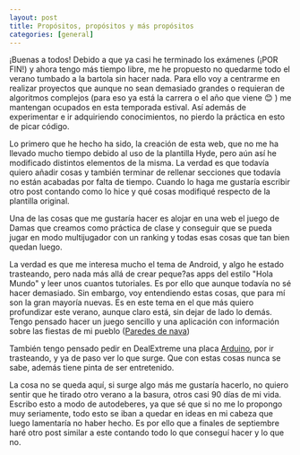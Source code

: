 ```yaml
---
layout: post
title: Propósitos, propósitos y más propósitos
categories: [general]
---
```


¡Buenas a todos! Debido a que ya casi he terminado los exámenes (¡POR FIN!) y ahora tengo más tiempo libre, me he propuesto no quedarme todo el verano tumbado a la bartola sin hacer nada.  Para ello voy a centrarme en realizar proyectos que aunque no sean demasiado grandes o requieran de algoritmos complejos (para eso ya está la carrera o el año que viene :blush: ) me mantengan ocupados en esta temporada estival. Así además de experimentar e ir adquiriendo conocimientos, no pierdo la práctica en esto de picar código.
	
Lo primero que he hecho ha sido, la creación de esta web, que no me ha llevado mucho tiempo debido al uso de la plantilla Hyde, pero aún así he modificado distintos elementos de la misma. La verdad es que todavía quiero añadir cosas y también terminar de rellenar secciones que todavía no están acabadas por falta de tiempo. Cuando lo haga me gustaría escribir otro post contando como lo hice y qué cosas modifiqué respecto de la plantilla original.
	
Una de las cosas que me gustaría hacer es alojar en una web el juego de Damas que creamos como práctica de clase y conseguir que se pueda jugar en modo multijugador con un ranking y todas esas cosas que tan bien quedan luego.

La verdad es que me interesa mucho el tema de Android, y algo he estado trasteando, pero nada más allá de crear peque?as apps del estilo "Hola Mundo" y leer unos cuantos tutoriales. Es por ello que aunque todavía no sé hacer demasiado. Sin embargo, voy entendiendo estas cosas, que para mí son la gran mayoría nuevas. Es en este tema en el que más quiero profundizar este verano, aunque claro está, sin dejar de lado lo demás. Tengo pensado hacer un juego sencillo y una aplicación con información sobre las fiestas de mi pueblo ([Paredes de nava](http://es.wikipedia.org/wiki/Paredes_de_Nava))
	
También tengo pensado pedir en DealExtreme una placa [Arduino](http://www.dx.com/es/c/electrical-tools-499/arduino-scm-supplies-436), por ir trasteando, y ya de paso ver lo que surge. Que con estas cosas nunca se sabe, además tiene pinta de ser entretenido.

La cosa no se queda aquí, si surge algo más me gustaría hacerlo, no quiero sentir que he tirado otro verano a la basura, otros casi 90 días de mi vida. Escribo esto a modo de autodeberes, ya que sé que si no me lo propongo muy seriamente, todo esto se iban a quedar en ideas en mi cabeza que luego lamentaría no haber hecho. Es por ello que a finales de septiembre haré otro post similar a este contando todo lo que conseguí hacer y lo que no.
